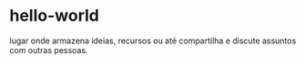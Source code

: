 # hello-world
lugar onde armazena ideias, recursos ou até compartilha e discute assuntos com outras pessoas.
